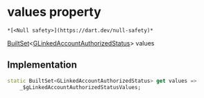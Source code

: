 


# values property




    *[<Null safety>](https://dart.dev/null-safety)*




[BuiltSet](https://pub.dev/documentation/built_collection/5.1.1/built_collection/BuiltSet-class.html)&lt;[GLinkedAccountAuthorizedStatus](../../third_party_yonomi_graphql_schema___generated___schema.docs.schema.gql/GLinkedAccountAuthorizedStatus-class.md)> values
  







## Implementation

```dart
static BuiltSet<GLinkedAccountAuthorizedStatus> get values =>
    _$gLinkedAccountAuthorizedStatusValues;
```








